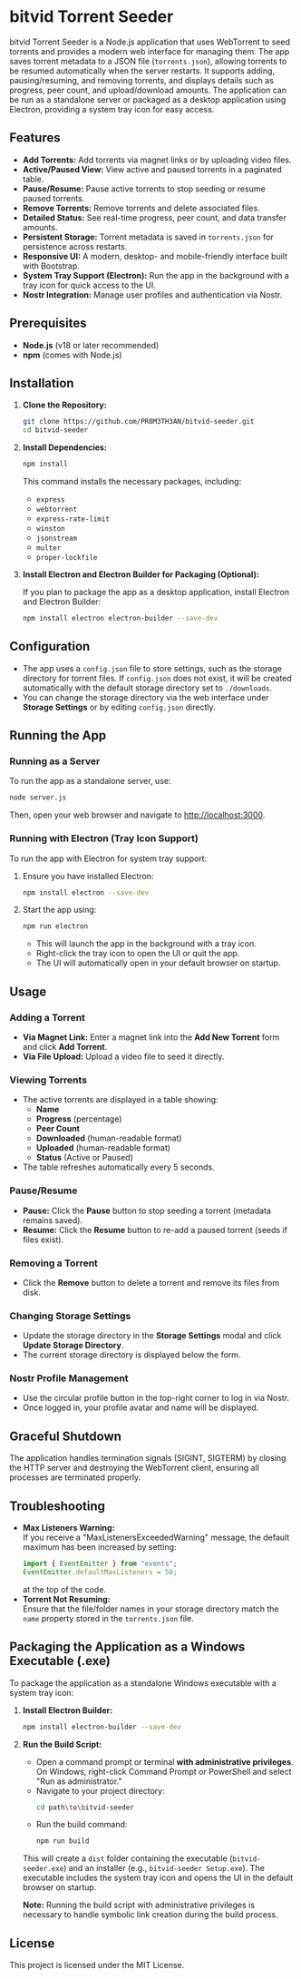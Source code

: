# bitvid Torrent Seeder

bitvid Torrent Seeder is a Node.js application that uses WebTorrent to seed torrents and provides a modern web interface for managing them. The app saves torrent metadata to a JSON file (`torrents.json`), allowing torrents to be resumed automatically when the server restarts. It supports adding, pausing/resuming, and removing torrents, and displays details such as progress, peer count, and upload/download amounts. The application can be run as a standalone server or packaged as a desktop application using Electron, providing a system tray icon for easy access.

## Features

- **Add Torrents:** Add torrents via magnet links or by uploading video files.
- **Active/Paused View:** View active and paused torrents in a paginated table.
- **Pause/Resume:** Pause active torrents to stop seeding or resume paused torrents.
- **Remove Torrents:** Remove torrents and delete associated files.
- **Detailed Status:** See real-time progress, peer count, and data transfer amounts.
- **Persistent Storage:** Torrent metadata is saved in `torrents.json` for persistence across restarts.
- **Responsive UI:** A modern, desktop- and mobile-friendly interface built with Bootstrap.
- **System Tray Support (Electron):** Run the app in the background with a tray icon for quick access to the UI.
- **Nostr Integration:** Manage user profiles and authentication via Nostr.

## Prerequisites

- **Node.js** (v18 or later recommended)
- **npm** (comes with Node.js)

## Installation

1. **Clone the Repository:**

   ```bash
   git clone https://github.com/PR0M3TH3AN/bitvid-seeder.git
   cd bitvid-seeder
   ```

2. **Install Dependencies:**

   ```bash
   npm install
   ```

   This command installs the necessary packages, including:

   - `express`
   - `webtorrent`
   - `express-rate-limit`
   - `winston`
   - `jsonstream`
   - `multer`
   - `proper-lockfile`

3. **Install Electron and Electron Builder for Packaging (Optional):**

   If you plan to package the app as a desktop application, install Electron and Electron Builder:

   ```bash
   npm install electron electron-builder --save-dev
   ```

## Configuration

- The app uses a `config.json` file to store settings, such as the storage directory for torrent files. If `config.json` does not exist, it will be created automatically with the default storage directory set to `./downloads`.
- You can change the storage directory via the web interface under **Storage Settings** or by editing `config.json` directly.

## Running the App

### Running as a Server

To run the app as a standalone server, use:

```bash
node server.js
```

Then, open your web browser and navigate to [http://localhost:3000](http://localhost:3000).

### Running with Electron (Tray Icon Support)

To run the app with Electron for system tray support:

1. Ensure you have installed Electron:

   ```bash
   npm install electron --save-dev
   ```

2. Start the app using:

   ```bash
   npm run electron
   ```

   - This will launch the app in the background with a tray icon.
   - Right-click the tray icon to open the UI or quit the app.
   - The UI will automatically open in your default browser on startup.

## Usage

### Adding a Torrent

- **Via Magnet Link:** Enter a magnet link into the **Add New Torrent** form and click **Add Torrent**.
- **Via File Upload:** Upload a video file to seed it directly.

### Viewing Torrents

- The active torrents are displayed in a table showing:
  - **Name**
  - **Progress** (percentage)
  - **Peer Count**
  - **Downloaded** (human-readable format)
  - **Uploaded** (human-readable format)
  - **Status** (Active or Paused)
- The table refreshes automatically every 5 seconds.

### Pause/Resume

- **Pause:** Click the **Pause** button to stop seeding a torrent (metadata remains saved).
- **Resume:** Click the **Resume** button to re-add a paused torrent (seeds if files exist).

### Removing a Torrent

- Click the **Remove** button to delete a torrent and remove its files from disk.

### Changing Storage Settings

- Update the storage directory in the **Storage Settings** modal and click **Update Storage Directory**.
- The current storage directory is displayed below the form.

### Nostr Profile Management

- Use the circular profile button in the top-right corner to log in via Nostr.
- Once logged in, your profile avatar and name will be displayed.

## Graceful Shutdown

The application handles termination signals (SIGINT, SIGTERM) by closing the HTTP server and destroying the WebTorrent client, ensuring all processes are terminated properly.

## Troubleshooting

- **Max Listeners Warning:**  
  If you receive a "MaxListenersExceededWarning" message, the default maximum has been increased by setting:
  ```js
  import { EventEmitter } from "events";
  EventEmitter.defaultMaxListeners = 50;
  ```
  at the top of the code.
- **Torrent Not Resuming:**  
  Ensure that the file/folder names in your storage directory match the `name` property stored in the `torrents.json` file.

## Packaging the Application as a Windows Executable (.exe)

To package the application as a standalone Windows executable with a system tray icon:

1. **Install Electron Builder:**

   ```bash
   npm install electron-builder --save-dev
   ```

2. **Run the Build Script:**

   - Open a command prompt or terminal **with administrative privileges**. On Windows, right-click Command Prompt or PowerShell and select "Run as administrator."
   - Navigate to your project directory:
     ```bash
     cd path\to\bitvid-seeder
     ```
   - Run the build command:
     ```bash
     npm run build
     ```

   This will create a `dist` folder containing the executable (`bitvid-seeder.exe`) and an installer (e.g., `bitvid-seeder Setup.exe`). The executable includes the system tray icon and opens the UI in the default browser on startup.

   **Note:** Running the build script with administrative privileges is necessary to handle symbolic link creation during the build process.

## License

This project is licensed under the MIT License.
